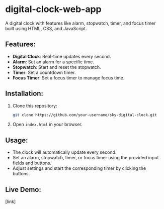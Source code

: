 # digital-clock-web-app
A digital clock with features like alarm, stopwatch, timer, and focus timer built using HTML, CSS, and JavaScript.

## Features:
- **Digital Clock**: Real-time updates every second.
- **Alarm**: Set an alarm for a specific time.
- **Stopwatch**: Start and reset the stopwatch.
- **Timer**: Set a countdown timer.
- **Focus Timer**: Set a focus timer to manage focus time.

## Installation:
1. Clone this repository:
   ```bash
   git clone https://github.com/your-username/sky-digital-clock.git
   ```
2. Open `index.html` in your browser.

## Usage:
- The clock will automatically update every second.
- Set an alarm, stopwatch, timer, or focus timer using the provided input fields and buttons.
- Adjust settings and start the corresponding timer by clicking the buttons.

## Live Demo:
[link]
